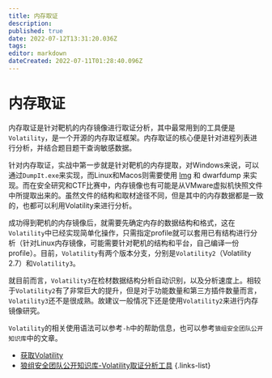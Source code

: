 ```yaml
---
title: 内存取证
description: 
published: true
date: 2022-07-12T13:31:20.036Z
tags: 
editor: markdown
dateCreated: 2022-07-11T01:28:40.096Z
---
```


# 内存取证
内存取证是针对靶机的内存镜像进行取证分析，其中最常用到的工具便是`Volatility`，是一个开源的内存取证框架。内存取证的核心便是针对进程列表进行分析，并结合题目题干查询敏感数据。

针对内存取证，实战中第一步就是针对靶机的内存提取，对Windows来说，可以通过`DumpIt.exe`来实现，而Linux和Macos则需要使用 [lmg](https://github.com/halpomeranz/lmg) 和 dwarfdump 来实现。而在安全研究和CTF比赛中，内存镜像也有可能是从VMware虚拟机快照文件中所提取出来的。虽然文件的结构和取材途径不同，但是其中的内存数据都是一致的，也都可以利用Volatility来进行分析。

成功得到靶机的内存镜像后，就需要先确定内存的数据结构和格式，这在`Volatility`中已经实现简单化操作，只需指定profile就可以套用已有结构进行分析（针对Linux内存镜像，可能需要针对靶机的结构和平台，自己编译一份profile）。目前，`Volatility`有两个版本分支，分别是`Volatility2`（Volatility 2.7）和`Volatility3`。

就目前而言，`Volatility3`在检材数据结构分析自动识别，以及分析速度上。相较于`Volatility2`有了非常巨大的提升，但是对于功能数量和第三方插件数量而言，`Volatility3`还不是很成熟。故建议一般情况下还是使用`Volatility2`来进行内存镜像研究。

`Volatility`的相关使用语法可以参考`-h`中的帮助信息，也可以参考`狼组安全团队公开知识库`中的文章。 

- [获取Volatility](/forensic/memory-analysis/install_volatility)
- [狼组安全团队公开知识库-Volatility取证分析工具](https://wiki.wgpsec.org/knowledge/ctf/Volatility.html)
{.links-list}